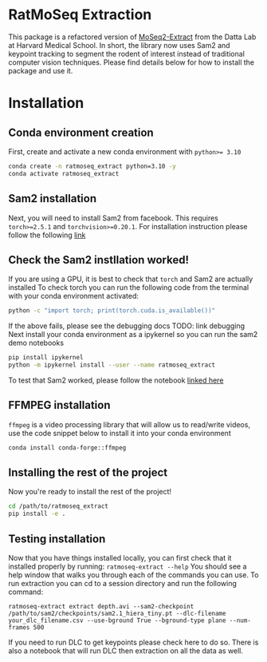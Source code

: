 
# RatMoSeq Extraction

This package is a refactored version of [MoSeq2-Extract](https://github.com/dattalab/moseq2-extract.git) from the Datta Lab at Harvard Medical School. In short, the library now uses Sam2 and keypoint tracking to segment the rodent of interest instead of traditional computer vision techniques. Please find details below for how to install the package and use it. 

# Installation 
## Conda environment creation
First, create and activate a new conda environment with `python>= 3.10`
```bash
conda create -n ratmoseq_extract python=3.10 -y
conda activate ratmoseq_extract
```
## Sam2 installation
Next, you will need to install Sam2 from facebook. This requires `torch>=2.5.1` and `torchvision>=0.20.1`. For installation instruction please follow the following [link](https://github.com/facebookresearch/sam2/tree/main?tab=readme-ov-file#installation)
## Check the Sam2 instllation worked!
If you are using a GPU, it is best to check that `torch` and Sam2 are actually installed
To check torch you can run the following code from the terminal with your conda environment activated:
```bash
python -c "import torch; print(torch.cuda.is_available())"
```
If the above fails, please see the debugging docs TODO: link debugging
Next install your conda environment as a ipykernel so you can run the sam2 demo notebooks
```bash
pip install ipykernel
python -m ipykernel install --user --name ratmoseq_extract
```
To test that Sam2 worked, please follow the notebook [linked here](https://github.com/facebookresearch/sam2/blob/main/notebooks/image_predictor_example.ipynb)
## FFMPEG installation
`ffmpeg` is a video processing library that will allow us to read/write videos, use the code snippet below to install it into your conda environment
```bash
conda install conda-forge::ffmpeg
```
## Installing the rest of the project
Now you're ready to install the rest of the project!
```bash
cd /path/to/ratmoseq_extract
pip install -e .
```
## Testing installation
Now that you have things installed locally, you can first check that it installed properly by running: `ratmoseq-extract --help`
You should see a help window that walks you through each of the commands you can use. 
To run extraction you can cd to a session directory and run the following command:
```
ratmoseq-extract extract depth.avi --sam2-checkpoint /path/to/sam2/checkpoints/sam2.1_hiera_tiny.pt --dlc-filename your_dlc_filename.csv --use-bground True --bground-type plane --num-frames 500
```
If you need to run DLC to get keypoints please check here to do so. There is also a notebook that will run DLC then extraction on all the data as well. 
